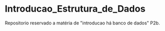 # Introducao_Estrutura_de_Dados
Repositorio reservado a matéria de "introducao há banco de dados" P2b.
